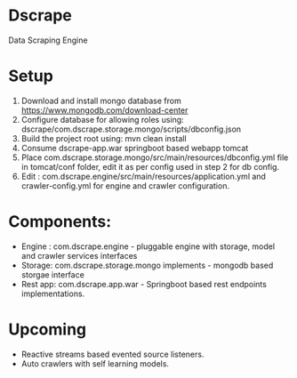 # Dscrape
Data Scraping Engine

# Setup
1. Download and install mongo database from https://www.mongodb.com/download-center
1. Configure database for allowing roles using: dscrape/com.dscrape.storage.mongo/scripts/dbconfig.json
1. Build the project root using: mvn clean install
1. Consume dscrape-app.war springboot based webapp tomcat
1. Place com.dscrape.storage.mongo/src/main/resources/dbconfig.yml file in tomcat/conf folder, edit it as per config used in step 2 for db config.
1. Edit : com.dscrape.engine/src/main/resources/application.yml and crawler-config.yml for engine and crawler configuration.

# Components:
* Engine : com.dscrape.engine - pluggable engine with storage, model and crawler services interfaces
* Storage: com.dscrape.storage.mongo implements - mongodb based storgae interface
* Rest app: com.dscrape.app.war - Springboot based rest endpoints implementations.

# Upcoming
* Reactive streams based evented source listeners.
* Auto crawlers with self learning models.
